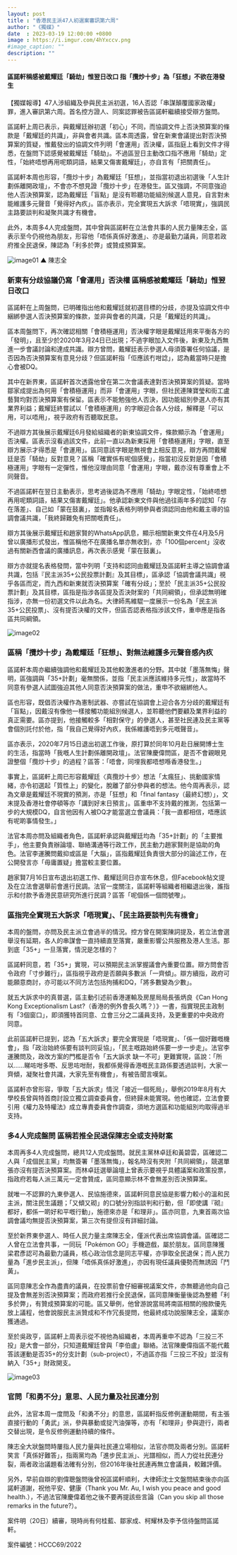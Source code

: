 ```yaml
---
layout: post
title : "香港民主派47人初選案審訊第六周"
author: "《獨媒》"
date  : 2023-03-19 12:00:00 +0800
image : https://i.imgur.com/4hYxccv.png
#image_caption: ""
description: ""
---
```


#### 區諾軒稱感被戴耀廷「騎劫」惟翌日改口 指「攬炒十步」為「狂想」不欲在港發生

<!--more-->

【獨媒報導】47人涉組織及參與民主派初選，16人否認「串謀顛覆國家政權」罪，進入審訊第六周。首名控方證人、同案認罪被告區諾軒繼續接受辯方盤問。

區諾軒上周已表示，與戴耀廷辦初選「初心」不同，而協調文件上否決預算案的條款是「戴耀廷的共識」，非與會者共識。區本周透露，曾在新東會議提出對否決預算案的質疑，惟戴發出的協調文件列明「會運用」否決權，區指庭上看到文件才得悉，在盤問下認感覺被戴耀廷「騎劫」。不過區翌日主動改口指不應用「騎劫」定性，「始終唔想再用呢類詞語，結果又傷害戴耀廷」，亦自言有「把關責任」。

區諾軒本周也形容，「攬炒十步」為戴耀廷「狂想」，並指當初退出初選後「人生計劃係離開政壇」，不會亦不想見證「攬炒十步」在港發生。區又強調，不同意強迫他人否決預算案，認為戴耀廷「盲點」是沒有聆聽功能組別候選人意見，自言對未能維護多元聲音「覺得好內疚」。區亦表示，完全實現五大訴求「唔現實」，強調民主路要談判和凝聚共識才有機會。

此外，本周多4人完成盤問，其中曾與區諾軒在立法會共事的人民力量陳志全，區表示至今仍視他為朋友，形容他「唔係真係好激進」、亦是最勤力議員，同意若政府推全民退保，陳認為「利多於弊」或贊成預算案。

![image01](https://i.imgur.com/1ZRxi06.png)
▲ 陳志全


### 新東有分歧協議仍寫「會運用」否決權 區稱感被戴耀廷「騎劫」惟翌日改口

區諾軒在上周盤問，已明確指出他和戴耀廷就初選目標的分歧，亦提及協調文件中綑綁參選人否決預算案的條款，並非與會者的共識，只是「戴耀廷的共識」。

區本周盤問下，再次確認相關「會積極運用」否決權字眼是戴耀廷用來平衡各方的「發明」，且至少於2020年3月24日已出現；不過字眼加入文件後，新東及九西無進一步會議討論和達成共識。辯方曾問，戴耀廷表示參選人毋須簽署任何協議，是否因為否決預算案有意見分歧？但區諾軒指「佢應該冇咁諗」，認為戴當時只是擔心會被DQ。

其中在新界東，區諾軒首次透露他曾在第二次會議表達對否決預算案的質疑。當時鄒家成提出為何用「會積極運用」而非「會運用」字眼，但社民連陳寶瑩和街工盧藝賢均對否決預算案有保留。區表示不能勉強他人否決，因功能組別參選人亦有其業界利益；戴耀廷終嘗試以「會積極運用」的字眼迎合各人分歧，解釋是「可以用，可以唔用」，視乎政府有否聽取民意。

不過辯方其後展示戴耀廷6月發給組織者的新東協調文件，條款顯示為「會運用」否決權。區表示沒看過該文件，此前一直以為新東採用「會積極運用」字眼，直至辯方展示才得悉是「會運用」。區同意該字眼是無視會上相反意見，辯方再問戴耀廷是否「騎劫」反對意見？區稱「確實係有呢個感覺」，指當初沒反對是因「會積極運用」字眼有一定彈性，惟他沒理由同意「會運用」字眼，戴亦沒有尊重會上不同聲音。

不過區諾軒在翌日主動表示，思考過後認為不應用「騎劫」字眼定性，「始終唔想再用呢類詞語，結果又傷害戴耀廷」。他承認新東文件與他過往兩年多的認知「存在落差」、自己如「蒙在鼓裏」，並指報名表格列明參與者須認同由他和戴主導的協調會議共識，「我終歸難免有把關嘅責任」。

辯方其後展示戴耀廷和趙家賢的WhatsApp訊息，顯示相關新東文件在4月及5月曾以廣播形式發出，惟區稱他不在廣播名單亦無收到，亦「100個percent」沒收過有關新西會議的廣播訊息，再次表示感覺「蒙在鼓裏」。

辯方亦就提名表格發問，當中列明「支持和認同由戴耀廷及區諾軒主導之協調會議共識，包括『民主派35+公民投票計劃』及其目標」，區承認「協調會議共識」視乎各區而定，而九西和新東就否決預算案「確有分歧」；至於「民主派35+公民投票計劃」及其目標，區指是指涉各區提及否決財案的「共同綱領」，但承認無明確指涉，亦無一份初選文件以此為名。大律師馬維騉一度展示一份名為「民主派35+公民投票」、沒有提否決權的文件，但區否認表格指涉該文件，重申應是指各區共同綱領。

![image02](https://i.imgur.com/aFG0Di7.png)


### 區稱「攬炒十步」為戴耀廷「狂想」、對無法維護多元聲音感內疚

區諾軒本周亦繼續強調他和戴耀廷及其他較激進者的分野。其中就「墨落無悔」聲明，區強調與「35+計劃」毫無關係，並指「民主派應該維持多元性」，故當時不同意有參選人試圖強迫其他人同意否決預算案的做法，重申不欲綑綁他人。

區也形容，既倡否決權作為憲制武器、亦嘗試在協調會上迎合各方分歧的戴耀廷有「盲點」，因戴沒有像他一樣接觸功能組別候選人，並聆聽他們要顧及業界利益的真正需要。區亦提到，他接觸較多「相對保守」的參選人，甚至社民連及民主黨等會個別託付於他，指「我自己覺得好內疚，我係維護唔到多元嘅聲音」。

區亦表示，2020年7月15日退出初選工作後，原打算於同年10月赴日展開博士生的生活，指當時「我嘅人生計劃係離開政壇」。法官陳慶偉問區，是否不會親眼見證整個「攬炒十步」的過程？區答：「唔會，同埋我都唔想喺香港發生。」

事實上，區諾軒上周已形容戴耀廷〈真攬炒十步〉想法「太瘋狂」、挑動國家情緒，亦令初選起「質性上」的變化，脫離了部分參與者的想法。他今周再表示，認為文章是戴耀廷不現實的預測，亦是「狂想」和「final fantasy（最終幻想）」，文末提及香港社會停頓等亦「講到好末日預言」。區重申不支持戴的推測，包括第一步的大規模DQ，自言他因有人被DQ才能當選立會議員：「我一直都相信，唔應該有呢啲事情發生。」

法官本周亦問及組織者角色，區諾軒承認與戴耀廷均為「35+計劃」的「主要推手」，他主要負責辦論壇、聯絡溝通等行政工作，民主動力趙家賢則是協助的角色。法官李運騰問戴抑或區是「大腦」，區指戴耀廷負責很大部分的論述工作，在公開發言亦「毋庸置疑」擔當較主要位置。

趙家賢7月16日宣布退出初選工作、戴耀廷同日亦宣布休息，但Facebook帖文提及在立法會選舉前會進行民調。法官一度關注，區諾軒等組織者相繼退出後，誰指示和付款予香港民意研究所進行民調？區答「呢個係一個問號嚟」。


### 區指完全實現五大訴求「唔現實」、「民主路要談判先有機會」

本周的盤問，亦問及民主派立會過半的情況。控方曾在開案陳詞提及，若立法會選舉沒有延期，各人的串謀會一直持續直至落實，嚴重影響公共服務及港人生活。那到底「35+」一旦落實，情況是怎樣的？

區諾軒同意，若「35+」實現，可以預期民主派掌握議會內重要位置。辯方問會否令政府「寸步難行」，區指視乎政府是否願與多數派「一齊傾」。辯方續指，政府可能願意商討，亦可能以不同方法包括拘捕和DQ，「將多數變為少數」。

就五大訴求中的真普選，區主動引述前香港運輸及房屋局局長張炳良《Can Hong Kong Exceptionalism Last?（香港的例外會長久嗎？）》一書，指實現民主政制有「3個窗口」，即須獲特首同意、立會三分之二議員支持，及更重要的中央政府同意。

此前區諾軒已提到，認為「五大訴求」要完全實現是「唔現實」、「係一個好難嘅機會」，指「政治始終係要有談判同妥協」，「民主嘅路始終係要一步一步走」。法官李運騰問及，政改方案的門檻是否令「五大訴求 缺一不可」更難實現，區說：「所以……睇咗咁多嘢、反思咗咁耐，我都係覺得香港嘅民主路係要透過談判，大家一齊傾，凝聚社會共識，大家先至有機會」，有被告聞言嘆氣。

區諾軒亦曾形容，爭取「五大訴求」情況「接近一個死局」，舉例2019年8月有大學校長曾與特首商討設立獨立調查委員會，但終歸未能實現。他也確認，立法會要引用《權力及特權法》成立專責委員會作調查，須地方選區和功能組別均取得過半支持。


### 多4人完成盤問 區稱若推全民退保陳志全或支持財案

本周再多4人完成盤問，總共12人完成盤問。就民主黨林卓廷和黃碧雲，區確認二人與「成個民主黨」均無簽署「墨落無悔」，報名時沒有夾附「共同綱領」，競選單張亦沒有提否決預算案。而林卓廷選舉論壇上曾表示要視乎具體議案和政策投票，指政府若每人派三萬元一定會贊成，區同意顯示林不會無差別否決預算案。

就唯一不認罪的九東參選人、民協施德來，區諾軒同意民協是影響力較小的溫和民主派，關注民生議題；「又傾又砌」的口號分別指談判和行動，但「即使講『砌』都好，都係一啲好和平嘅行動」，施德來亦是「和理非」。區亦同意，九東首兩次協調會議均無提否決預算案，第三次有提但沒有詳細討論。

至於新界東參選人、時任人民力量主席陳志全，僅派代表出席協調會議。區確認二人曾在立法會共事，一同玩「Pokémon GO」手機遊戲，屬於朋友。區同意陳獲梁君彥認可為最勤力議員，核心政治信念是同志平權，亦爭取全民退保；而人民力量為「進步民主派」，但陳「唔係真係好激進」，亦因有現任議員優勢而無誘因「鬥黃」。

區同意陳志全作為盡責的議員，在投票前會仔細審視議案文件，亦無聽過他向自己提及會無差別否決預算案；而政府若推行全民退保，區同意陳衡量後認為整體「利多於弊」，有贊成預算案的可能。區又舉例，他曾游說當局將南區相關的撥款優先放上議程，他會說服民主派贊成和不作冗長提問，他最終成功說服陳志全，議案亦獲通過。

至於吳政亨，區諾軒上周表示從不視他為組織者，本周再重申不認為「三投三不投」是大會一部分，只知道戴耀廷曾與「李伯盧」聯絡。法官陳慶偉指區不能代戴答該運動是否35+的分支計劃（sub-project），不過區亦指「三投三不投」並沒有納入「35+」財政開支。

![image03](https://i.imgur.com/SglOO5E.png)


### 官問「和勇不分」意思、人民力量及社民連分別

此外，法官本周一度問及「和勇不分」的意思，區諾軒指反修例運動期間，有主張直接行動的「勇武」派，參與暴動或掟汽油彈等，亦有「和理非」參與遊行，兩者交替出現，是令反修例運動持續的條件。

陳志全大狀盤問時屢指人民力量與社民連立場相似，法官亦問及兩者分別。區諾軒笑言「真係好難答」，指兩黨均為「進步民主派」、光譜相似，而人力從社民連分裂，兩者政治議題看法確有分別，但2016年後社民連再無立會議員，較難評價。

另外，早前自辯的劉偉聰盤問後曾祝區諾軒順利，大律師沈士文盤問結束後亦向區諾軒道謝，祝他平安、健康（Thank you Mr. Au, I wish you peace and good health.），不過法官陳慶偉着他之後不要再提該些言論（Can you skip all those remarks in the future?）。

案件明（20日）續審，現時尚有何桂藍、鄒家成、柯耀林及李予信待盤問區諾軒。

案件編號：HCCC69/2022

<!--END-->